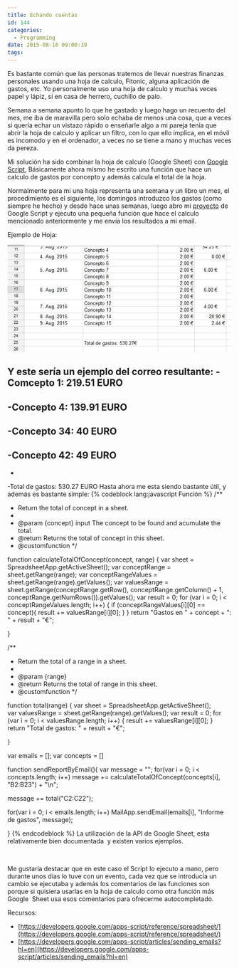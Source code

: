 ```yaml
---
title: Echando cuentas
id: 144
categories:
  - Programming
date: 2015-08-16 09:00:19
tags:
---
```


Es bastante común que las personas tratemos de llevar nuestras finanzas personales usando una hoja de calculo, Fitonic, alguna aplicación de gastos, etc. Yo personalmente uso una hoja de calculo y muchas veces papel y lápiz, si en casa de herrero, cuchillo de palo.
<!-- more -->
Semana a semana apunto lo que he gastado y luego hago un recuento del mes, me iba de maravilla pero solo echaba de menos una cosa, que a veces si quería echar un vistazo rápido o enseñarle algo a mi pareja tenía que abrir la hoja de calculo y aplicar un filtro, con lo que ello implica, en el móvil es incomodo y en el ordenador, a veces no se tiene a mano y muchas veces da pereza.

Mi solución ha sido combinar la hoja de calculo (Google Sheet) con [Google Script](https://developers.google.com/apps-script/?hl=en), Básicamente ahora mismo he escrito una función que hace un calculo de gastos por concepto y además calcula el total de la hoja.

Normalmente para mi una hoja representa una semana y un libro un mes, el procedimiento es el siguiente, los domingos introduzco los gastos (como siempre he hecho) y desde hace unas semanas, luego abro mi [proyecto](https://script.google.com) de Google Script y ejecuto una pequeña función que hace el calculo mencionado anteriormente y me envía los resultados a mi email.

Ejemplo de Hoja:

[![sheetexample](/images/2015/08/sheetexample.jpg)](/images/2015/08/sheetexample.jpg)

Y este sería un ejemplo del correo resultante:
-Comcepto 1: 219.51 EURO
-
-Concepto 4: 139.91 EURO
-
-Concepto 34: 40 EURO
-
-Concepto 42: 49 EURO
-
-
-Total de gastos: 530.27 EURO
Hasta ahora me esta siendo bastante útil, y además es bastante simple:
{% codeblock lang:javascript Función %}
/**
 * Return the total of concept in a sheet.
 *
 * @param {concept} input The concept to be found and acumulate the total.
 * @return Returns the total of concept in this sheet.
 * @customfunction
 */

function calculateTotalOfConcept(concept, range) {
  var sheet = SpreadsheetApp.getActiveSheet();
  var conceptRange =  sheet.getRange(range);
  var conceptRangeValues =  sheet.getRange(range).getValues();
  var valuesRange =  sheet.getRange(conceptRange.getRow(), conceptRange.getColumn() + 1, conceptRange.getNumRows()).getValues();
  var result = 0;
  for (var i = 0; i &lt; conceptRangeValues.length; i++) {
     if (conceptRangeValues[i][0] == concept){
       result += valuesRange[i][0];
    }
  }
  return "Gastos en " + concept + ": " + result + "€";

}

/**
 * Return the total of a range in a sheet.
 *
 * @param {range} 
 * @return Returns the total of range in this sheet.
 * @customfunction
 */

function total(range) {
  var sheet = SpreadsheetApp.getActiveSheet();  
  var valuesRange =  sheet.getRange(range).getValues();
  var result = 0;
  for (var i = 0; i &lt; valuesRange.length; i++) {
       result += valuesRange[i][0];
  }
  return "Total de gastos: " + result + "€";

}

var emails = [];
var concepts = []

function sendReportByEmail(){
  var message = "";
  for(var i = 0; i &lt; concepts.length; i++)
    message += calculateTotalOfConcept(concepts[i], "B2:B23") + "\n";

  message += total("C2:C22");

  for(var i = 0; i &lt; emails.length; i++)
    MailApp.sendEmail(emails[i], "Informe de gastos", message);

}
{% endcodeblock %}
La utilización de la API de Google Sheet, esta relativamente bien documentada  y existen varios ejemplos.

&nbsp;

Me gustaría destacar que en este caso el Script lo ejecuto a mano, pero durante unos días lo tuve con un evento, cada vez que se introducía un cambio se ejecutaba y además los comentarios de las funciones son porque si quisiera usarlas en la hoja de calculo como otra función más Google  Sheet usa esos comentarios para ofrecerme autocompletado.

Recursos:

*   [https://developers.google.com/apps-script/reference/spreadsheet/](https://developers.google.com/apps-script/reference/spreadsheet/)
*   [https://developers.google.com/apps-script/articles/sending_emails?hl=en](https://developers.google.com/apps-script/articles/sending_emails?hl=en)
&nbsp;